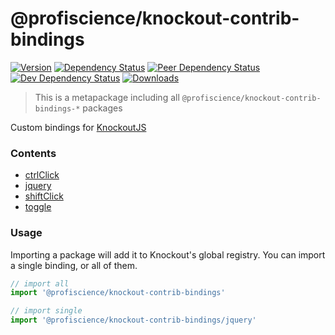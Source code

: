 # @profiscience/knockout-contrib-bindings

[![Version][npm-version-shield]][npm]
[![Dependency Status][david-dm-shield]][david-dm]
[![Peer Dependency Status][david-dm-peer-shield]][david-dm-peer]
[![Dev Dependency Status][david-dm-dev-shield]][david-dm-dev]
[![Downloads][npm-stats-shield]][npm-stats]

> This is a metapackage including all `@profiscience/knockout-contrib-bindings-*` packages

Custom bindings for [KnockoutJS][]

### Contents
- [ctrlClick](../bindings.ctrlClick)
- [jquery](../bindings.jquery)
- [shiftClick](../bindings.shiftClick)
- [toggle](../bindings.toggle)

### Usage

Importing a package will add it to Knockout's global registry. You can import a single binding, or all of them.

```javascript
// import all
import '@profiscience/knockout-contrib-bindings'

// import single
import '@profiscience/knockout-contrib-bindings/jquery'
```

[KnockoutJS]: https://knockoutjs.com

[david-dm]: https://david-dm.org/Profiscience/knockout-contrib?path=packages/bindings
[david-dm-shield]: https://david-dm.org/Profiscience/knockout-contrib/status.svg?path=packages/bindings

[david-dm-peer]: https://david-dm.org/Profiscience/knockout-contrib?path=packages/bindings&type=peer
[david-dm-peer-shield]: https://david-dm.org/Profiscience/knockout-contrib/peer-status.svg?path=packages/bindings

[david-dm-dev]: https://david-dm.org/Profiscience/knockout-contrib?path=packages/bindings&type=dev
[david-dm-dev-shield]: https://david-dm.org/Profiscience/knockout-contrib/dev-status.svg?path=packages/bindings

[npm]: https://www.npmjs.com/package/@profiscience/knockout-contrib-bindings
[npm-version-shield]: https://img.shields.io/npm/v/@profiscience/knockout-contrib-bindings.svg

[npm-stats]: http://npm-stat.com/charts.html?package=@profiscience/knockout-contrib-bindings&author=&from=&to=
[npm-stats-shield]: https://img.shields.io/npm/dt/@profiscience/knockout-contrib-bindings.svg?maxAge=2592000